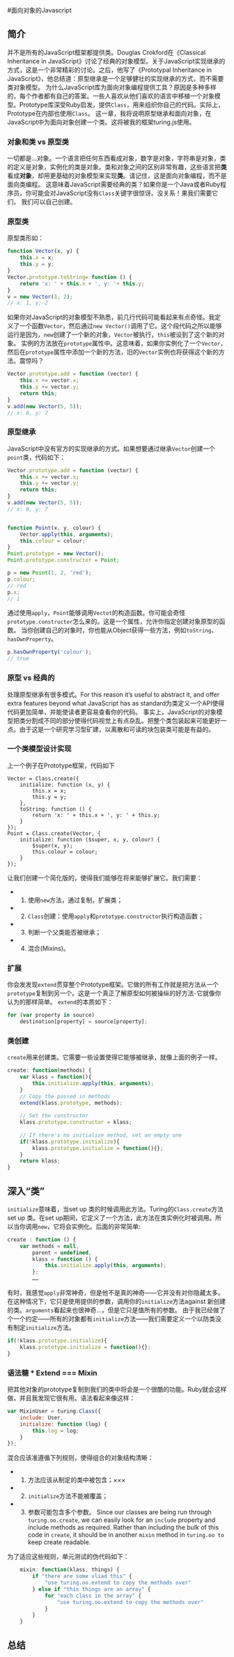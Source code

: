 #面向对象的Javascript

## 简介
并不是所有的JavaScript框架都提供类。Douglas Crokford在《Classical Inheritance in JavaScript》讨论了经典的对象模型。关于JavaScript实现继承的方式，这是一个非常精彩的讨论。之后，他写了《Prototypal Inheritance in JavaScript》，他总结道：原型继承是一个足够健壮的实现继承的方式，而不需要类对象模型。
为什么JavaScript库为面向对象编程提供工具？原因是多种多样的，每个作者都有自己的答案。一些人喜欢从他们喜欢的语言中移植一个对象模型。Prototype库深受Ruby启发，提供`Class`，用来组织你自己的代码。实际上，Prototype在内部也使用`Class`。
这一章，我将说明原型继承和面向对象，在JavaScript中为面向对象创建一个类。这将被我的框架turing.js使用。
### 对象和类 vs 原型类
一切都是…对象。一个语言把任何东西看成对象，数字是对象，字符串是对象，类的定义是对象，实例化的类是对象。类和对象之间的区别非常有趣，这些语言把**类**看成**对象**，却用更基础的对象模型来实现**类**。请记住，这是面向对象编程，而不是面向类编程。
这意味着JavaScript需要经典的类？如果你是一个Java或者Ruby程序员，你可能会对JavaScript没有`Class`关键字很惊讶。没关系！果我们需要它们， 我们可以自己创建。
### 原型类
原型类形如：
```JavaScript
function Vector(x, y) {
    this.x = x;
    this.y = y;
}
Vector.prototype.toString= function () {
    return 'x: ' + this.x + ', y: '+ this.y;
}
v = new Vector(1, 2);
// x: 1, y: 2
```
如果你对JavaScript的对象模型不熟悉，前几行代码可能看起来有点奇怪。我定义了一个函数`Vector`，然后通过`new Vector()`调用了它。这个段代码之所以能够运行是因为，`new`创建了一个新的对象，`Vector`被执行，`this`被设到了这个新的对象。
实例的方法放在`prototype`属性中。这意味着，如果你实例化了一个`Vector`，然后在`prototype`属性中添加一个新的方法，旧的`Vector`实例也将获得这个新的方法。震惊吗？
```JavaScript
Vector.prototype.add = function (vector) {
    this.x += vector.x;
    this.y += vector.y;
    return this;
}
v.add(new Vector(5, 5));
// x: 6, y: 7
```
### 原型继承
JavaScript中没有官方的实现继承的方式。如果想要通过继承`Vector`创建一个`point`类，代码如下：
```JavaScript
Vector.prototype.add = function (vector) {
    this.x += vector.x;
    this.y += vector.y;
    return this;
}
v.add(new Vector(5, 5));
// x: 6, y: 7


function Point(x, y, colour) {
    Vector.apply(this, arguments);
    this.colour = colour;
}
Point.prototype = new Vector();
Point.prototype.constructor = Point;

p = new Point(1, 2, 'red');
p.colour;
// red
p.x;
// 1
```
通过使用`apply`，`Point`能够调用`Vectot`的构造函数。你可能会奇怪`prototype.constructor`怎么来的。这是一个属性，允许你指定创建对象原型的函数。
当你创建自己的对象时，你也能从Object获得一些方法，例如`toString`、`hasOwnProperty`。

```JavaScript
p.hasOwnProperty('colour');
// true
```

### 原型 vs 经典的
处理原型继承有很多模式。For this reason it’s useful to abstract it, and offer extra features beyond what JavaScript has as standard为类定义一个API使得代码更加简单，并能使读者更容易查看你的代码。
事实上，JavaScript的对象模型把类分割成不同的部分使得代码视觉上有点杂乱。把整个类包装起来可能更好一点。由于这是一个研究学习型矿建，以离散和可读的块包装类可能是有益的。

### 一个类模型设计实现
上一个例子在Prototype框架，代码如下
```JavaSvript
Vector = Class.create({
    initialize: function (x, y) {
        this.x = x;
        this.y = y;
    },
    toString: function () {
        return 'x: ' + this.x + ', y: ' + this.y;
    }
});
Point = Class.create(Vector, {
    initialize: function ($super, x, y, colour) {
        $super(x, y);
        this.colour = colour;
    }
});
```
让我们创建一个简化版的，使得我们能够在将来能够扩展它。我们需要：
- 1. 使用`new`方法，通过复制，扩展类；
- 2. `Class`创建：使用`apply`和`prototype.constructor`执行构造函数；
- 3. 判断一个父类能否被继承；
- 4. 混合(Mixins)。

### 扩展

你会发发现`extend`贯穿整个Prototype框架。它做的所有工作就是把方法从一个`prototype`复制到另一个。这是一个真正了解原型如何被操纵的好方法-它就像你认为的那样简单。
`extend`的本质如下：
```JavaScript
for (var property in source)
    destination[property] = source[property];
```

### 类创建

`create`用来创建类。它需要一些设置使得它能够被继承，就像上面的例子一样。
```JavaScript
create: function(methods) {
    var klass = function(){
        this.initialize.apply(this, arguments);
    }
    // Copy the passed in methods
    extend(klass.prototype, methods);
    
    // Set the constructor
    klass.prototype.constructor = klass;
    
    // If there's no initialize method, set an empty one
    if(!klass.prototype.initialize){
        klass.prototype.initialize = function(){};
    }
    return klass;
}

```
## 深入“类”
`initialize`意味着，当set up 类的时候调用此方法。Turing的`Class.create`方法set up 类。在set up期间，它定义了一个方法，此方法在类实例化时被调用。所以当你调用`new`，它将会实例化。后面的非常简单:
```JavaScript
create : function () {
    var methods = null,
        parent = undefined,
        klass = function () {
            this.initialize.apply(this, arguments);
        };
        ……
```
有时，我感觉`apply`非常神奇，但是他不是真的神奇——它并没有对你隐藏太多。在这种情况下，它只是使用提供的参数，调用你的`initialize`方法against 新创建的类。`arguments`看起来也很神奇…，但是它只是值所有的参数。
由于我已经做了个一个约定——所有的对象都有`initialize`方法——我们需要定义一个以防类没有制定`initialize`方法。

```JavaScript
if(!klass.prototype.initialize){
    klass.prototype.initialize = function(){};
}
```
### 语法糖 * Extend === Mixin
把其他对象的prototype复制到我们的类中将会是一个很酷的功能。Ruby就会这样做，并且我发现它很有用。语法看起来像这样：
```JavaScript
var MixinUser = turing.Class({
    include: User,
    initialize: function (log) {
        this.log = log;
    }
});
```
混合应该准遵循下列规则，使得组合的对象结构清晰：
- 1. 方法应该从制定的类中被包含；×××
- 2. `initialize`方法不能被覆盖；
- 3. 参数可能包含多个参数。
Since our classes are being run through `turing.oo.create`, we can easily look for an `include` property
and include methods as required. Rather than including the bulk of this code in `create`, it should be in
another `mixin` method in `turing.oo to` keep create readable.

为了适应这些规则，单元测试的伪代码如下：
```JavaScript
    mixin: function(klass, things) {
        if "there are some vliad this" {
            "use turing.oo.extend to copy the methods over"
        } else if "this things are an array" {
            for "each class in the array" {
                "use turing.oo.extend to copy the methods over"
            }
        }
    }
```
## 总结